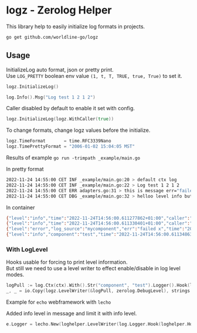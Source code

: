 # logz - Zerolog Helper

This library help to easily initialize log formats in projects.

```sh
go get github.com/worldline-go/logz
```

## Usage

InitializeLog auto format, json or pretty print.  
Use `LOG_PRETTY` boolean env value `(1, t, T, TRUE, true, True)` to set it.

```go
logz.InitializeLog()

log.Info().Msg("Log test 1 2 1 2")
```

Caller disabled by default to enable it set with config.

```go
logz.InitializeLog(logz.WithCaller(true))
```

To change formats, change logz values before the initialize.

```go
logz.TimeFormat       = time.RFC3339Nano
logz.TimePrettyFormat = "2006-01-02 15:04:05 MST"
```

Results of example `go run -trimpath _example/main.go`

In pretty format

```sh
2022-11-24 14:55:00 CET INF _example/main.go:20 > default ctx log
2022-11-24 14:55:00 CET INF _example/main.go:22 > Log test 1 2 1 2
2022-11-24 14:55:00 CET ERR adapters.go:31 > this is message err="failed x" log_source=mycomponent
2022-11-24 14:55:00 CET DBG _example/main.go:32 > helloo level info but show debug component=test
```

In container

```sh
{"level":"info","time":"2022-11-24T14:56:00.611277862+01:00","caller":"./main.go:20","message":"default ctx log"}
{"level":"info","time":"2022-11-24T14:56:00.611330401+01:00","caller":"./main.go:22","message":"Log test 1 2 1 2"}
{"level":"error","log_source":"mycomponent","err":"failed x","time":"2022-11-24T14:56:00.611339445+01:00","caller":"github.com/worldline-go/logz/adapters.go:31","message":"this is message"}
{"level":"info","component":"test","time":"2022-11-24T14:56:00.611348632+01:00","caller":"./main.go:32","level":"debug","message":"helloo level info but show debug"}
```

### With LogLevel

Hooks usable for forcing to print level information.  
But still we need to use a level writer to effect enable/disable in log level modes.

```go
logPull := log.Ctx(ctx).With().Str("component", "test").Logger().Hook(logz.Hooks.DebugHook)
_, _ = io.Copy(logz.LevelWriter(&logPull, zerolog.DebugLevel), strings.NewReader("message X"))
```

Example for `echo` webframework with `lecho`

Added info level in message and limit it with info level.

```go
e.Logger = lecho.New(loghelper.LevelWriter(log.Logger.Hook(loghelper.Hooks.InfoHook), zerolog.InfoLevel))
```
